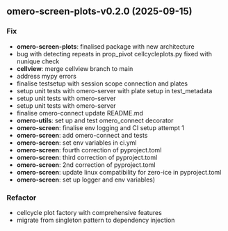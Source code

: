 ## omero-screen-plots-v0.2.0 (2025-09-15)

### Fix

- **omero-screen-plots**: finalised package with new architecture
- bug with detecting repeats in prop_pivot cellcycleplots.py fixed with nunique check
- **cellview**: merge cellview branch to main
- address mypy errors
- finalise testsetup with session scope connection and plates
- setup unit tests with omero-server with plate setup in test_metadata
- setup unit tests with omero-server
- setup unit tests with omero-server
- finalise omero-connect update README.md
- **omero-utils**: set up and test omero_connect decorator
- **omero-screen**: finalise env logging and CI setup attempt 1
- **omero-screen**: add omero-connect and tests
- **omero-screen**: set env variables in ci.yml
- **omero-screen**: fourth correction of pyproject.toml
- **omero-screen**: third correction of pyproject.toml
- **omero-screen**: 2nd correction of pyproject.toml
- **omero-screen**: update linux compatibility for zero-ice in pyproject.toml
- **omero-screen**: set up logger and env variables)

### Refactor

- cellcycle plot factory with comprehensive features
- migrate from singleton pattern to dependency injection
